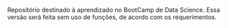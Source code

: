 Repositório destinado à aprendizado no BootCamp de Data Science.
Essa versão será feita sem uso de funções, de acordo com os requerimentos.
